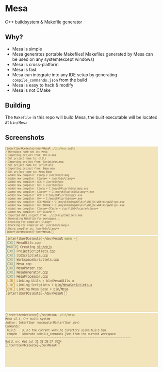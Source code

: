 # Mesa
C++ buildsystem & Makefile generator

## Why?
* Mesa is simple
* Mesa generates portable Makefiles! Makefiles generated by Mesa can be used on any system(except windows)
* Mesa is cross-platform
* Mesa is fast
* Mesa can integrate into any IDE setup by generating ```compile_commands.json``` from the build
* Mesa is easy to hack & modify
* Mesa is not CMake

## Building
The ```Makefile``` in this repo will build Mesa, the built executable will be located at ```bin/Mesa```

## Screenshots

![](./resources/demo_01.png)
![](./resources/demo_02.png)
![](./resources/demo_03.png)
